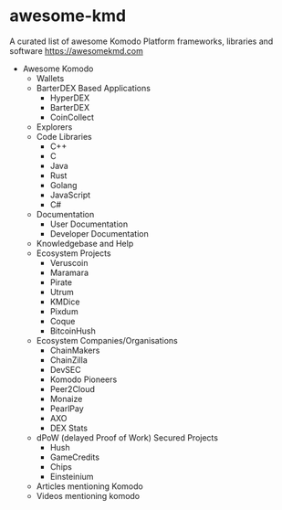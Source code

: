 # awesome-kmd
A curated list of awesome Komodo Platform frameworks, libraries and software https://awesomekmd.com

- Awesome Komodo
  - Wallets
  - BarterDEX Based Applications
    - HyperDEX
    - BarterDEX
    - CoinCollect
  - Explorers
  - Code Libraries
    - C++
    - C
    - Java
    - Rust
    - Golang
    - JavaScript
    - C#
  - Documentation
    - User Documentation
    - Developer Documentation
  - Knowledgebase and Help
  - Ecosystem Projects
    - Veruscoin
    - Maramara
    - Pirate
    - Utrum
    - KMDice
    - Pixdum
    - Coque
    - BitcoinHush
  - Ecosystem Companies/Organisations
    - ChainMakers
    - ChainZilla
    - DevSEC
    - Komodo Pioneers
    - Peer2Cloud
    - Monaize
    - PearlPay
    - AXO
    - DEX Stats
  - dPoW (delayed Proof of Work) Secured Projects
    - Hush
    - GameCredits
    - Chips
    - Einsteinium
  - Articles mentioning Komodo
  - Videos mentioning komodo
    
